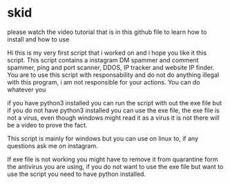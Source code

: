 # skid
please watch the video tutorial that is in this github file to learn how to install and how to use 

Hi this is my very first script that i worked on and i hope you like it this script. This script contains a instagram DM spammer and comment spammer, ping and port scanner, DDOS, IP tracker and website IP finder. You are to use this script with responsability and do not do anything illegal with this program, i am not responsible for your actions. You can do whatever you 

if you have python3 installed you can run the script with out the exe file but if you do not have python3 installed you can use the exe file, the exe file is not a virus, even though windows might read it as a virus it is not there will be a video to prove the fact.

This script is mainly for windows but you can use on linux to, if any questions ask me on instagram. 


If exe file is not working you might have to remove it from quarantine form the antivirus you are using, if you do not want to use the exe file but want to use the script you need 
to have python installed.
